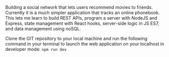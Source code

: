 
Building a social network that lets users recommend movies to friends. 
Currently it is a much simpler application that tracks an online phonebook. This lets me learn to build REST APIs, program a server with NodeJS and Express, state management with React hooks, server-side logic in JS ES7, and data management using noSQL.


Clone the GIT repository to your local machine and run the following command in your terminal to launch the web application on your localhost in developer mode: ``` npm run dev ```

